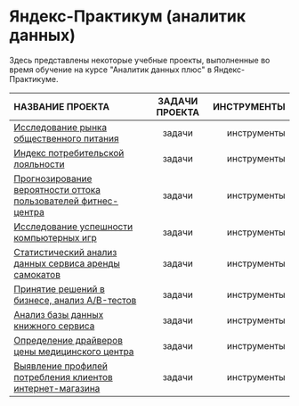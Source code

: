 # Яндекс-Практикум (аналитик данных)
Здесь представлены некоторые учебные проекты, выполненные во время обучение на курсе "Аналитик данных плюс" в Яндекс-Практикуме.

[1]: [http://example.com/](https://github.com/kamisei/yandex-practicum_DA-plus/tree/main/%D0%B8%D1%81%D1%81%D0%BB%D0%B5%D0%B4%D0%BE%D0%B2%D0%B0%D0%BD%D0%B8%D0%B5%20%D1%80%D1%8B%D0%BD%D0%BA%D0%B0%20%D0%BE%D0%B1%D1%89%D0%B5%D1%81%D1%82%D0%B2%D0%B5%D0%BD%D0%BD%D0%BE%D0%B3%D0%BE%20%D0%BF%D0%B8%D1%82%D0%B0%D0%BD%D0%B8%D1%8F)
[2]: [http://example.com/](https://github.com/kamisei/yandex-practicum_DA-plus/tree/main/%D0%B8%D0%BD%D0%B4%D0%B5%D0%BA%D1%81%20%D0%BF%D0%BE%D1%82%D1%80%D0%B5%D0%B1%D0%B8%D1%82%D0%B5%D0%BB%D1%8C%D1%81%D0%BA%D0%BE%D0%B9%20%D0%BB%D0%BE%D1%8F%D0%BB%D1%8C%D0%BD%D0%BE%D1%81%D1%82%D0%B8) "Индекс потребительской лояльности клиентов телекоммуникационной компании"
[3]: [http://example.com/](https://github.com/kamisei/yandex-practicum_DA-plus/tree/main/%D0%B8%D1%81%D1%81%D0%BB%D0%B5%D0%B4%D0%BE%D0%B2%D0%B0%D0%BD%D0%B8%D0%B5%20%D0%B2%D0%B5%D1%80%D0%BE%D1%8F%D1%82%D0%BD%D0%BE%D1%81%D1%82%D0%B8%20%D0%BE%D1%82%D1%82%D0%BE%D0%BA%D0%B0%20%D0%BA%D0%BB%D0%B8%D0%B5%D0%BD%D1%82%D0%BE%D0%B2) "Прогнозирование вероятности оттока пользователей фитнес-центра"
[4]: [http://example.com/](https://github.com/kamisei/yandex-practicum_DA-plus/tree/main/%D0%B8%D1%81%D1%81%D0%BB%D0%B5%D0%B4%D0%BE%D0%B2%D0%B0%D0%BD%D0%B8%D0%B5%20%D1%83%D1%81%D0%BF%D0%B5%D1%88%D0%BD%D0%BE%D1%81%D1%82%D0%B8%20%D0%BA%D0%BE%D0%BC%D0%BF%D1%8C%D1%8E%D1%82%D0%B5%D1%80%D0%BD%D1%8B%D1%85%20%D0%B8%D0%B3%D1%80) "Исследование успешности компьютерных игр"
[5]: [http://example.com/](https://github.com/kamisei/yandex-practicum_DA-plus/tree/main/%D1%81%D1%82%D0%B0%D1%82%D0%B8%D1%81%D1%82%D0%B8%D1%87%D0%B5%D1%81%D0%BA%D0%B8%D0%B9%20%D0%B0%D0%BD%D0%B0%D0%BB%D0%B8%D0%B7%20%D0%B4%D0%B0%D0%BD%D0%BD%D1%8B%D1%85) "Статистический анализ данных сервиса аренды самокатов"
[6]: [http://example.com/](https://github.com/kamisei/yandex-practicum_DA-plus/tree/main/%D0%BF%D1%80%D0%B8%D0%BD%D1%8F%D1%82%D0%B8%D0%B5%20%D1%80%D0%B5%D1%88%D0%B5%D0%BD%D0%B8%D0%B9%20%D0%B2%20%D0%B1%D0%B8%D0%B7%D0%BD%D0%B5%D1%81%D0%B5) "Принятие решений в бизнесе, анализ A/B-тестов"
[7]: [http://example.com/](https://github.com/kamisei/yandex-practicum_DA-plus/tree/main/%D0%B0%D0%BD%D0%B0%D0%BB%D0%B8%D0%B7%20%D0%B1%D0%B0%D0%B7%D1%8B%20%D0%B4%D0%B0%D0%BD%D0%BD%D1%8B%D1%85%20%D0%BA%D0%BD%D0%B8%D0%B6%D0%BD%D0%BE%D0%B3%D0%BE%20%D1%81%D0%B5%D1%80%D0%B2%D0%B8%D1%81%D0%B0) "Анализ базы данных книжного сервиса"
[8]: [http://example.com/](https://github.com/kamisei/yandex-practicum_DA-plus/tree/main/%D0%BE%D0%BF%D1%80%D0%B5%D0%B4%D0%B5%D0%BB%D0%B5%D0%BD%D0%B8%D0%B5%20%D0%B4%D1%80%D0%B0%D0%B9%D0%B2%D0%B5%D1%80%D0%BE%D0%B2%20%D0%B8%D0%B7%D0%BC%D0%B5%D0%BD%D0%B5%D0%BD%D0%B8%D1%8F%20%D1%86%D0%B5%D0%BD%D1%8B%20%D0%BB%D0%B5%D1%87%D0%B5%D0%BD%D0%B8%D1%8F) "Определение драйверов цены медицинского центра"
[9]: [http://example.com/](https://github.com/kamisei/yandex-practicum_DA-plus/tree/main/%D0%B2%D1%8B%D1%8F%D0%B2%D0%BB%D0%B5%D0%BD%D0%B8%D0%B5%20%D0%BF%D1%80%D0%BE%D1%84%D0%B8%D0%BB%D0%B5%D0%B9%20%D0%BF%D0%BE%D1%82%D1%80%D0%B5%D0%B1%D0%BB%D0%B5%D0%BD%D0%B8%D1%8F) "Выявление профилей потребления клиентов интернет-магазина"

| НАЗВАНИЕ ПРОЕКТА | ЗАДАЧИ ПРОЕКТА | ИНСТРУМЕНТЫ |
|:------------- |:---------------:| -------------:|
| [Исследование рынка общественного питания][1]     | задачи | инструменты |
| [Индекс потребительской лояльности][2]      | задачи | инструменты |
| [Прогнозирование вероятности оттока пользователей фитнес-центра][3]      | задачи | инструменты |
| [Исследование успешности компьютерных игр][4]      | задачи | инструменты |
| [Статистический анализ данных сервиса аренды самокатов][5]      | задачи | инструменты |
| [Принятие решений в бизнесе, анализ A/B-тестов][6]      | задачи | инструменты |
| [Анализ базы данных книжного сервиса][7]      | задачи | инструменты |
| [Определение драйверов цены медицинского центра][8]      | задачи | инструменты |
| [Выявление профилей потребления клиентов интернет-магазина][9]      | задачи | инструменты |
